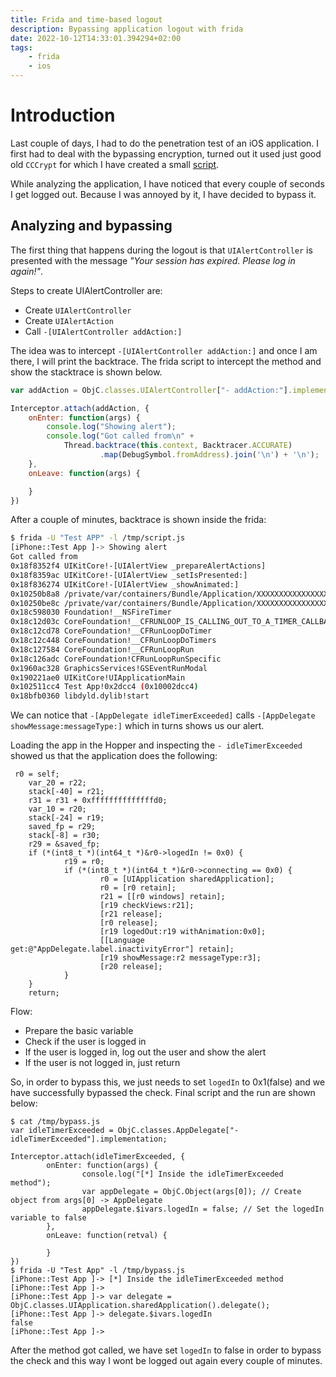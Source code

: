 ```yaml
---
title: Frida and time-based logout
description: Bypassing application logout with frida
date: 2022-10-12T14:33:01.394294+02:00
tags:
    - frida
    - ios
---
```


# Introduction

Last couple of days, I had to do the penetration test of an iOS application. I first had to deal with the bypassing encryption, turned out it used just good old `CCCrypt` for which I have created a small [script](https://codeshare.frida.re/@lateralusd/cccrypt/).

While analyzing the application, I have noticed that every couple of seconds I get logged out. Because I was annoyed by it, I have decided to bypass it.

## Analyzing and bypassing

The first thing that happens during the logout is that `UIAlertController` is presented with the message _"Your session has expired. Please log in again!"_.

Steps to create UIAlertController are:

* Create `UIAlertController` 
* Create `UIAlertAction` 
* Call `-[UIAlertController addAction:]`

The idea was to intercept `-[UIAlertController addAction:]` and once I am there, I will print the backtrace. The frida script to intercept the method and show the stacktrace is shown below.

```js
var addAction = ObjC.classes.UIAlertController["- addAction:"].implementation;

Interceptor.attach(addAction, {
	onEnter: function(args) {
		console.log("Showing alert");
		console.log("Got called from\n" +
			Thread.backtrace(this.context, Backtracer.ACCURATE)
        			.map(DebugSymbol.fromAddress).join('\n') + '\n');
	},
	onLeave: function(args) {

	}
})
```

After a couple of minutes, backtrace is shown inside the frida:

```bash
$ frida -U "Test APP" -l /tmp/script.js
[iPhone::Test App ]-> Showing alert
Got called from
0x18f8352f4 UIKitCore!-[UIAlertView _prepareAlertActions]
0x18f8359ac UIKitCore!-[UIAlertView _setIsPresented:]
0x18f836274 UIKitCore!-[UIAlertView _showAnimated:]
0x10250b8a8 /private/var/containers/Bundle/Application/XXXXXXXXXXXXXXXXXXXXXXXXX/Test App.app/Test App!-[AppDelegate showMessage:messageType:]
0x10250be8c /private/var/containers/Bundle/Application/XXXXXXXXXXXXXXXXXXXXXXXXX/Test App.app/Test App!-[AppDelegate idleTimerExceeded]
0x18c598030 Foundation!__NSFireTimer
0x18c12d03c CoreFoundation!__CFRUNLOOP_IS_CALLING_OUT_TO_A_TIMER_CALLBACK_FUNCTION__
0x18c12cd78 CoreFoundation!__CFRunLoopDoTimer
0x18c12c448 CoreFoundation!__CFRunLoopDoTimers
0x18c127584 CoreFoundation!__CFRunLoopRun
0x18c126adc CoreFoundation!CFRunLoopRunSpecific
0x1960ac328 GraphicsServices!GSEventRunModal
0x190221ae0 UIKitCore!UIApplicationMain
0x102511cc4 Test App!0x2dcc4 (0x10002dcc4)
0x18bfb0360 libdyld.dylib!start


```

We can notice that `-[AppDelegate idleTimerExceeded]` calls `-[AppDelegate showMessage:messageType:]` which in turns shows us our alert.

Loading the app in the Hopper and inspecting the `- idleTimerExceeded` showed us that the application does the following:

```
 r0 = self;
    var_20 = r22;
    stack[-40] = r21;
    r31 = r31 + 0xffffffffffffffd0;
    var_10 = r20;
    stack[-24] = r19;
    saved_fp = r29;
    stack[-8] = r30;
    r29 = &saved_fp;
    if (*(int8_t *)(int64_t *)&r0->logedIn != 0x0) {
            r19 = r0;
            if (*(int8_t *)(int64_t *)&r0->connecting == 0x0) {
                    r0 = [UIApplication sharedApplication];
                    r0 = [r0 retain];
                    r21 = [[r0 windows] retain];
                    [r19 checkViews:r21];
                    [r21 release];
                    [r0 release];
                    [r19 logedOut:r19 withAnimation:0x0];
                    [[Language get:@"AppDelegate.label.inactivityError"] retain];
                    [r19 showMessage:r2 messageType:r3];
                    [r20 release];
            }
    }
    return;
```

Flow: 

* Prepare the basic variable
* Check if the user is logged in
* If the user is logged in, log out the user and show the alert
* If the user is not logged in, just return

So, in order to bypass this, we just needs to set `logedIn` to 0x1(false) and we have successfully bypassed the check. Final script and the run are shown below:

```
$ cat /tmp/bypass.js
var idleTimerExceeded = ObjC.classes.AppDelegate["- idleTimerExceeded"].implementation;

Interceptor.attach(idleTimerExceeded, {
        onEnter: function(args) {
                console.log("[*] Inside the idleTimerExceeded method");
                var appDelegate = ObjC.Object(args[0]); // Create object from args[0] -> AppDelegate
                appDelegate.$ivars.logedIn = false; // Set the logedIn variable to false
        },
        onLeave: function(retval) {

        }
})
$ frida -U "Test App" -l /tmp/bypass.js
[iPhone::Test App ]-> [*] Inside the idleTimerExceeded method
[iPhone::Test App ]->
[iPhone::Test App ]-> var delegate = ObjC.classes.UIApplication.sharedApplication().delegate();
[iPhone::Test App ]-> delegate.$ivars.logedIn
false
[iPhone::Test App ]->

```

After the method got called, we have set `logedIn` to false in order to bypass the check and this way I wont be logged out again every couple of minutes.
